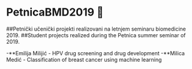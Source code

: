 # PetnicaBMD2019  :star2:
##Petnički učenički projekti realizovani na letnjem seminaru biomedicine 2019.
##Student projects realized during the Petnica summer seminar of 2019.

-**Emilija Milijić - HPV drug screening and drug development
-**Milica Medić - Classification of breast cancer using machine learning
